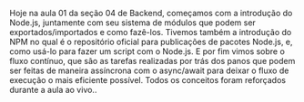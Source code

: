Hoje na aula 01 da seção 04 de Backend, começamos com a introdução do Node.js, juntamente com seu sistema de módulos que podem ser exportados/importados e como fazê-los. Tivemos também a introdução do NPM no qual é o repositório oficial para publicações de pacotes Node.js, e, como usá-lo para fazer um script com o Node.js.
E por fim vimos sobre o fluxo contínuo, que são as tarefas realizadas por trás dos panos que podem ser feitas de maneira assíncrona com o async/await para deixar o fluxo de execução o mais eficiente possível.
Todos os conceitos foram reforçados durante a aula ao vivo..